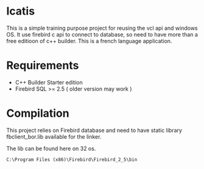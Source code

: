 # Icatis

This is a simple training purpose project for reusing the
vcl api and windows OS. It use firebird c api to connect
to database, so need to have more than a free editioon of
c++ builder. This is a french language application. 

# Requirements

* C++ Builder Starter edition
* Firebird SQL >= 2.5 ( older version may work )

# Compilation

This project relies on Firebird database and need to
have static library fbclient_bor.lib available for the
linker.

The lib can be found here on 32 os.

	C:\Program Files (x86)\Firebird\Firebird_2_5\bin


